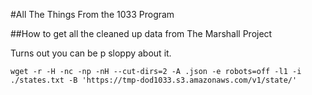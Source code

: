#All The Things From the 1033 Program

##How to get all the cleaned up data from The Marshall Project

Turns out you can be p sloppy about it.

`wget -r -H -nc -np -nH --cut-dirs=2 -A .json -e robots=off -l1 -i ./states.txt -B 'https://tmp-dod1033.s3.amazonaws.com/v1/state/'`